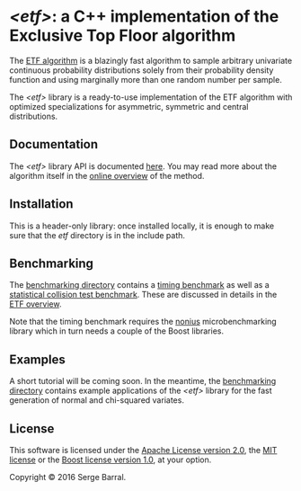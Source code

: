 # *\<etf\>*: a C++ implementation of the Exclusive Top Floor algorithm

The [ETF algorithm](https://sbarral.github.io/etf) is a blazingly fast
algorithm to sample arbitrary univariate continuous probability distributions
solely from their probability density function and using marginally more than
one random number per sample.

The *\<etf\>* library is a ready-to-use implementation of the ETF algorithm with
optimized specializations for asymmetric, symmetric and central distributions.


## Documentation

The *\<etf\>* library API is documented [here](https://sbarral.github.io/etf-cpp).
You may read more about the algorithm itself in the
[online overview](https://sbarral.github.io/etf) of the method.


## Installation

This is a header-only library: once installed locally, it is enough to make
sure that the *etf* directory is in the include path.


## Benchmarking

The [benchmarking directory](benchmark) contains a
[timing benchmark](benchmark/timing.cpp) as well as a
[statistical collision test benchmark](benchmark/collision.cpp).
These are discussed in details in the
[ETF overview](https://sbarral.github.io/etf).

Note that the timing benchmark requires the
[nonius](https://nonius.io) microbenchmarking library which in turn needs a
couple of the Boost libraries.

## Examples

A short tutorial will be coming soon. In the meantime, the
[benchmarking directory](benchmark) contains example applications of the
*\<etf\>* library for the fast generation of normal and chi-squared variates.


## License

This software is licensed under the
[Apache License version 2.0](LICENSE-APACHE), the
[MIT license](LICENSE-MIT) or the
[Boost license version 1.0](LICENSE-BOOST), at your option.

Copyright © 2016 Serge Barral.

